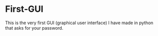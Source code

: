 # First-GUI
This is the very first GUI (graphical user interface) I have made in python that asks for your password.

